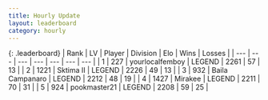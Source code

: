 ```yaml
---
title: Hourly Update
layout: leaderboard
category: hourly
---
```


{: .leaderboard}
| Rank | LV | Player | Division | Elo | Wins | Losses |
| --- | --- | --- | --- | --- | --- | --- |
| <span data-change="0">1</span> | 227 | <span title="ID: 719486">yourlocalfemboy</span> | LEGEND | <span data-change="0">2261</span> | <span data-change="0">57</span> | <span data-change="0">13</span> |
| <span data-change="0">2</span> | 1221 | <span title="ID: 402846">Sktima II</span> | LEGEND | <span data-change="0">2226</span> | <span data-change="0">49</span> | <span data-change="0">13</span> |
| <span data-change="0">3</span> | 932 | <span title="ID: 66144">Baila Campanaro</span> | LEGEND | <span data-change="0">2212</span> | <span data-change="0">48</span> | <span data-change="0">19</span> |
| <span data-change="0">4</span> | 1427 | <span title="ID: 416373">Mirakee</span> | LEGEND | <span data-change="0">2211</span> | <span data-change="0">70</span> | <span data-change="0">31</span> |
| <span data-change="0">5</span> | 924 | <span title="ID: 652474">pookmaster21</span> | LEGEND | <span data-change="0">2208</span> | <span data-change="0">59</span> | <span data-change="0">25</span> |